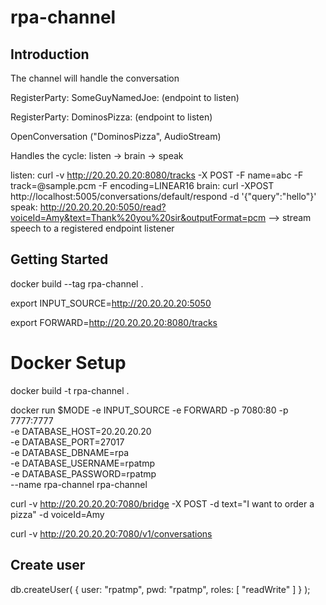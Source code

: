 # rpa-channel

## Introduction

The channel will handle the conversation

RegisterParty:
SomeGuyNamedJoe: (endpoint to listen)

RegisterParty:
DominosPizza: (endpoint to listen)


OpenConversation ("DominosPizza", AudioStream)

Handles the cycle: listen -> brain -> speak

listen: curl -v http://20.20.20.20:8080/tracks -X POST -F name=abc -F track=@sample.pcm -F encoding=LINEAR16
brain: curl -XPOST http://localhost:5005/conversations/default/respond -d '{"query":"hello"}'
speak: http://20.20.20.20:5050/read?voiceId=Amy&text=Thank%20you%20sir&outputFormat=pcm
--> stream speech to a registered endpoint listener


## Getting Started

docker build --tag rpa-channel .



export INPUT_SOURCE=http://20.20.20.20:5050

export FORWARD=http://20.20.20.20:8080/tracks


# Docker Setup

docker build -t rpa-channel .

docker run $MODE -e INPUT_SOURCE -e FORWARD -p 7080:80 -p 7777:7777 \
-e DATABASE_HOST=20.20.20.20 \
-e DATABASE_PORT=27017 \
-e DATABASE_DBNAME=rpa \
-e DATABASE_USERNAME=rpatmp \
-e DATABASE_PASSWORD=rpatmp \
--name rpa-channel rpa-channel


curl -v http://20.20.20.20:7080/bridge -X POST -d text="I want to order a pizza" -d voiceId=Amy

curl -v http://20.20.20.20:7080/v1/conversations


## Create user

db.createUser(
    {
        user: "rpatmp",
        pwd: "rpatmp",
        roles: [ "readWrite" ]
    }
);
